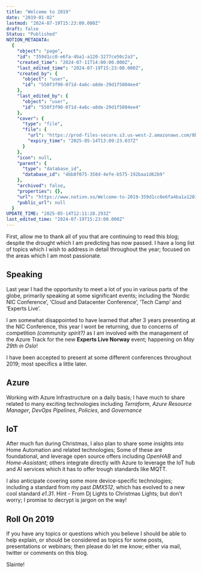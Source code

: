 ```yaml
---
title: "Welcome to 2019"
date: "2019-01-02"
lastmod: "2024-07-19T15:23:00.000Z"
draft: false
Status: "Published"
NOTION_METADATA:
  {
    "object": "page",
    "id": "359d1cc0-e6fa-4ba1-a120-3277ce50c2a3",
    "created_time": "2024-07-11T14:00:00.000Z",
    "last_edited_time": "2024-07-19T15:23:00.000Z",
    "created_by": {
      "object": "user",
      "id": "550f3f90-071d-4a6c-a8de-29d1f5804ee4"
    },
    "last_edited_by": {
      "object": "user",
      "id": "550f3f90-071d-4a6c-a8de-29d1f5804ee4"
    },
    "cover": {
      "type": "file",
      "file": {
        "url": "https://prod-files-secure.s3.us-west-2.amazonaws.com/8bc3c4f0-c291-4309-a955-a5876c66b3de/b27e80b7-3a14-475a-8b9a-f36469f678e5/banner.jpg?X-Amz-Algorithm=AWS4-HMAC-SHA256&X-Amz-Content-Sha256=UNSIGNED-PAYLOAD&X-Amz-Credential=ASIAZI2LB466QZT7DB5G%2F20250514%2Fus-west-2%2Fs3%2Faws4_request&X-Amz-Date=20250514T120923Z&X-Amz-Expires=3600&X-Amz-Security-Token=IQoJb3JpZ2luX2VjEFwaCXVzLXdlc3QtMiJHMEUCIQD0fuWIrCqgak16VjFqzUDaGGPmEd6%2Bi4ug3is%2ByhZipQIgCD38fsERZMn38iecjD26PGlgJnAUmuCUgw8APF%2Fn5asq%2FwMIFRAAGgw2Mzc0MjMxODM4MDUiDFTPkIC1JSu6Rasj6ircAwEx2UfxFUzMeBTIjBHwVXoMG158vEghuXUHJdzBcdR2NCMoeAM3pn9HUKhnZEdFBi936aCFpZKkjTQlv%2BZett9gDoYawifQvGxoix6pkUiE0A5JsFzQABZRz%2FZnj4d86dpcU9p2UaiY%2B0Y3ppZsd2U0mQWTDwGlhMgIZxbpF78D9TlP86pRpYj6sROeVGfmBuIGGZX1aH2MyYnQVo%2BgeSZ6vGdDcydmNATAc%2Fsl7gqxmosUCMfEv7mGopdsyiyLHDVqBxYqrXG%2BtPVJizkob5uWnI3BavB5DPXd6WHOF3z3%2FRdi8H%2BDcoUpyqhB2U%2Fe34xub7kPCdvU8r6eZ1fnb2r2B94A56IYT%2FIMV0n%2B17jnObkksNRK5pk88Hv4YMYS1dhnPltnBBeXRZLPKsrHwf%2BGHSINqbIzQ7gYYYlLBa3s2ILaE0zgzqNzQTGRD%2BYMWPqBoK%2FptrAWWWmldIGgJT0kFVW40LNEx9GShvg8zwiX4r4wg9sdnbK7SMEcdV0GgaeA%2Fgd4%2B75oIMxSjXfIHsnDy56pVc0gmdIbYHQZ%2FYCA52IvydehKAZ6fVujGLeU6hxrz5vIithgAXxU%2Fy4O13%2F7lHqTjbrKcaziG7MpCxFHMfAceUEVA5eip94PMImGksEGOqUBA2GBoYj9u39%2FFYYpNpSzN92Q6eWWbanFnVSperWQe7xuE8GyXpPhKgJgvPxZn8sOw4jaPjIRKZf0mXMN3viNflA3myYzpdHdOIGn3g%2FlvXsMhjQ1zbyzyy0AjU42aBAj2dDDLoaHywWvQ5ov1SI4S3bUZiIi%2BJJ0AqHxz8mkysrShyhZHEh4H4MgEzDwOfxi1o0PPFx5Mmqzx6kmzCRMyghu99t0&X-Amz-Signature=db067531219d2e290f53f5b9749739e40721574bc150a0ef7e15e6cb6757c5d9&X-Amz-SignedHeaders=host&x-id=GetObject",
        "expiry_time": "2025-05-14T13:09:23.037Z"
      }
    },
    "icon": null,
    "parent": {
      "type": "database_id",
      "database_id": "4bb8f075-358d-4efe-b575-192baa1d62b9"
    },
    "archived": false,
    "properties": {},
    "url": "https://www.notion.so/Welcome-to-2019-359d1cc0e6fa4ba1a1203277ce50c2a3",
    "public_url": null
  }
UPDATE_TIME: "2025-05-14T12:11:28.293Z"
last_edited_time: "2024-07-19T15:23:00.000Z"
---
```


First, allow me to thank all of you that are continuing to read this blog; despite the drought which I am predicting has now passed. I have a long list of topics which I wish to address in detail throughout the year; focused on the areas which I am most passionate.

## Speaking

Last year I had the opportunity to meet a lot of you in various parts of the globe, primarily speaking at some significant events; including the ‘Nordic NIC Conference’, ‘Cloud and Datacenter Conference’, ‘Tech Camp’ and ‘Experts Live’.

I am somewhat disappointed to have learned that after 3 years presenting at the NIC Conference, this year I wont be returning, due to concerns of competition *(community spirit?)* as I am involved with the management of the Azure Track for the new **Experts Live Norway** event; happening on *May 29th in Oslo*!

I have been accepted to present at some different conferences throughout 2019; most specifics a little later.

## Azure

Working with Azure Infrastructure on a daily basis; I have much to share related to many exciting technologies including *Terraform*, *Azure Resource Manager*, *DevOps Pipelines*, *Policies*, and *Governance*

## IoT

After much fun during Christmas, I also plan to share some insights into Home Automation and related technologies; Some of these are foundational, and leverage open source offers including *OpenHAB* and *Home-Assistant*; others integrate directly with Azure to leverage the IoT hub and AI services which it has to offer trough standards like MQTT.

I also anticipate covering some more device-specific technologies; including a standard from my past *DMX512*, which has evolved to a new cool standard *e1.31*. Hint - From Dj Lights to Christmas Lights; but don’t worry; I promise to decrypt is jargon on the way!

## Roll On 2019

If you have any topics or questions which you believe I should be able to help explain, or should be considered as topics for some posts, presentations or webinars; then please do let me know; either via mail, twitter or comments on this blog.

Slainte!

